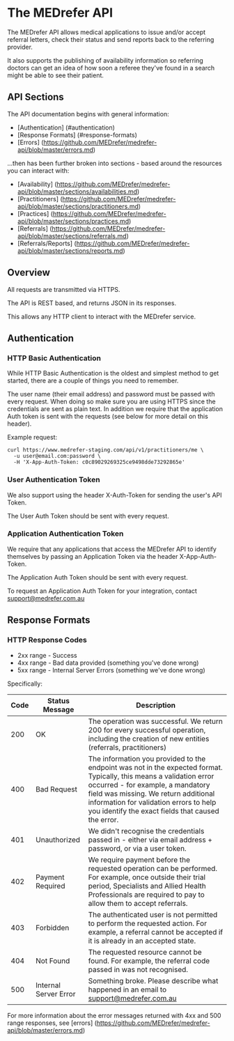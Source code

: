 The MEDrefer API
============

The MEDrefer API allows medical applications to issue and/or accept referral letters, check their status and send reports back to the referring provider.

It also supports the publishing of availability information so referring doctors can get an idea of how soon a referee they've found in a search might be able to see their patient.

API Sections
----------
The API documentation begins with general information:
* [Authentication] (#authentication)
* [Response Formats] (#response-formats)
* [Errors] (https://github.com/MEDrefer/medrefer-api/blob/master/errors.md)

...then has been further broken into sections - based around the resources you can interact with:
* [Availability] (https://github.com/MEDrefer/medrefer-api/blob/master/sections/availabilities.md)
* [Practitioners] (https://github.com/MEDrefer/medrefer-api/blob/master/sections/practitioners.md)
* [Practices] (https://github.com/MEDrefer/medrefer-api/blob/master/sections/practices.md)
* [Referrals] (https://github.com/MEDrefer/medrefer-api/blob/master/sections/referrals.md)
* [Referrals/Reports] (https://github.com/MEDrefer/medrefer-api/blob/master/sections/reports.md)


Overview
----------

All requests are transmitted via HTTPS.

The API is REST based, and returns JSON in its responses.

This allows any HTTP client to interact with the MEDrefer service.

Authentication
----------
### HTTP Basic Authentication

While HTTP Basic Authentication is the oldest and simplest method to get started, there are a couple of things you need to remember.

The user name (their email address) and password must be passed with every request. When doing so make sure you are using HTTPS since the credentials are sent as plain text. In addition we require that the application Auth token is sent with the requests (see below for more detail on this header).

Example request:
```shell
curl https://www.medrefer-staging.com/api/v1/practitioners/me \
  -u user@email.com:password \
  -H 'X-App-Auth-Token: c0c89029269325ce9498dde73292865e'
```

### User Authentication Token

We also support using the header X-Auth-Token for sending the user's API Token.

The User Auth Token should be sent with every request.


### Application Authentication Token

We require that any applications that access the MEDrefer API to identify themselves by passing an Application Token via the header X-App-Auth-Token.

The Application Auth Token should be sent with every request.

To request an Application Auth Token for your integration, contact support@medrefer.com.au


Response Formats
--------

### HTTP Response Codes

* 2xx range - Success
* 4xx range - Bad data provided (something you've done wrong)
* 5xx range - Internal Server Errors (something we've done wrong)

Specifically:

Code | Status Message | Description
--- | --- | ---
200 | OK | The operation was successful. We return 200 for every successful operation, including the creation of new entities (referrals, practitioners)
400 | Bad Request | The information you provided to the endpoint was not in the expected format. Typically, this means a validation error occurred - for example, a mandatory field was missing. We return additional information for validation errors to help you identify the exact fields that caused the error.
401 | Unauthorized | We didn't recognise the credentials passed in - either via email address + password, or via a user token.
402 | Payment Required | We require payment before the requested operation can be performed. For example, once outside their trial period, Specialists and Allied Health Professionals are required to pay to allow them to accept referrals.
403 | Forbidden | The authenticated user is not permitted to perform the requested action. For example, a referral cannot be accepted if it is already in an accepted state.
404 | Not Found | The requested resource cannot be found. For example, the referral code passed in was not recognised.
500 | Internal Server Error | Something broke. Please describe what happened in an email to support@medrefer.com.au

For more information about the error messages returned with 4xx and 500 range responses, see [errors] (https://github.com/MEDrefer/medrefer-api/blob/master/errors.md)
